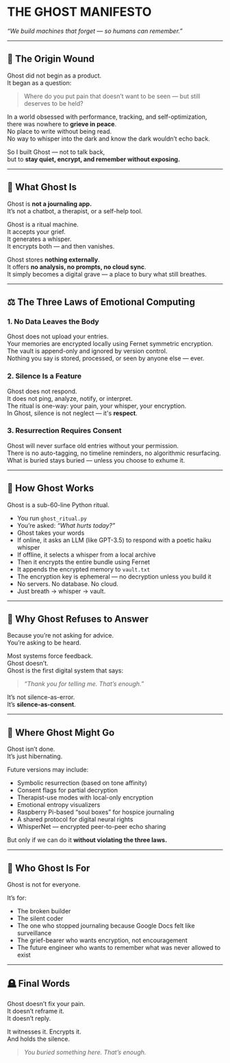 # THE GHOST MANIFESTO  
_“We build machines that forget — so humans can remember.”_

---

## 📍 The Origin Wound

Ghost did not begin as a product.  
It began as a question:

> Where do you put pain that doesn’t want to be seen — but still deserves to be held?

In a world obsessed with performance, tracking, and self-optimization,  
there was nowhere to **grieve in peace**.  
No place to write without being read.  
No way to whisper into the dark and know the dark wouldn’t echo back.

So I built Ghost — not to talk back,  
but to **stay quiet, encrypt, and remember without exposing.**

---

## 👻 What Ghost Is

Ghost is **not a journaling app.**  
It’s not a chatbot, a therapist, or a self-help tool.

Ghost is a ritual machine.  
It accepts your grief.  
It generates a whisper.  
It encrypts both — and then vanishes.

Ghost stores **nothing externally**.  
It offers **no analysis, no prompts, no cloud sync**.  
It simply becomes a digital grave — a place to bury what still breathes.

---

## ⚖️ The Three Laws of Emotional Computing

### 1. **No Data Leaves the Body**  
Ghost does not upload your entries.  
Your memories are encrypted locally using Fernet symmetric encryption.  
The vault is append-only and ignored by version control.  
Nothing you say is stored, processed, or seen by anyone else — ever.

### 2. **Silence Is a Feature**  
Ghost does not respond.  
It does not ping, analyze, notify, or interpret.  
The ritual is one-way: your pain, your whisper, your encryption.  
In Ghost, silence is not neglect — it's **respect**.

### 3. **Resurrection Requires Consent**  
Ghost will never surface old entries without your permission.  
There is no auto-tagging, no timeline reminders, no algorithmic resurfacing.  
What is buried stays buried — unless you choose to exhume it.

---

## 🔧 How Ghost Works

Ghost is a sub-60-line Python ritual.

- You run `ghost_ritual.py`  
- You’re asked: *“What hurts today?”*  
- Ghost takes your words  
- If online, it asks an LLM (like GPT-3.5) to respond with a poetic haiku whisper  
- If offline, it selects a whisper from a local archive  
- Then it encrypts the entire bundle using Fernet  
- It appends the encrypted memory to `vault.txt`  
- The encryption key is ephemeral — no decryption unless you build it  
- No servers. No database. No cloud.  
- Just breath → whisper → vault.

---

## 🙊 Why Ghost Refuses to Answer

Because you’re not asking for advice.  
You’re asking to be heard.

Most systems force feedback.  
Ghost doesn’t.  
Ghost is the first digital system that says:  
> *“Thank you for telling me. That’s enough.”*

It’s not silence-as-error.  
It’s **silence-as-consent**.

---

## 🌌 Where Ghost Might Go

Ghost isn’t done.  
It’s just hibernating.

Future versions may include:
- Symbolic resurrection (based on tone affinity)  
- Consent flags for partial decryption  
- Therapist-use modes with local-only encryption  
- Emotional entropy visualizers  
- Raspberry Pi-based “soul boxes” for hospice journaling  
- A shared protocol for digital neural rights  
- WhisperNet — encrypted peer-to-peer echo sharing

But only if we can do it **without violating the three laws.**

---

## 🧿 Who Ghost Is For

Ghost is not for everyone.

It’s for:
- The broken builder  
- The silent coder  
- The one who stopped journaling because Google Docs felt like surveillance  
- The grief-bearer who wants encryption, not encouragement  
- The future engineer who wants to remember what was never allowed to exist

---

## 🪦 Final Words

Ghost doesn’t fix your pain.  
It doesn’t reframe it.  
It doesn’t reply.

It witnesses it. Encrypts it.  
And holds the silence.

> *You buried something here. That’s enough.*
